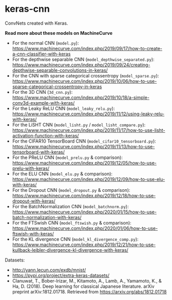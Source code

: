 # keras-cnn
ConvNets created with Keras.

**Read more about these models on MachineCurve**

* For the normal CNN (`model.py`): https://www.machinecurve.com/index.php/2019/09/17/how-to-create-a-cnn-classifier-with-keras
* For the depthwise separable CNN (`model_depthwise_separated.py`): https://www.machinecurve.com/index.php/2019/09/24/creating-depthwise-separable-convolutions-in-keras/
* For the CNN with sparse categorical crossentropy (`model_sparse.py`): https://www.machinecurve.com/index.php/2019/10/06/how-to-use-sparse-categorical-crossentropy-in-keras
* For the 3D CNN (`3d_cnn.py`): https://www.machinecurve.com/index.php/2019/10/18/a-simple-conv3d-example-with-keras/
* For the Leaky ReLU CNN (`model_leaky_relu.py`): https://www.machinecurve.com/index.php/2019/11/12/using-leaky-relu-with-keras/
* For the LiSHT CNN (`model_lisht.py` / `model_lisht_compare.py`): https://www.machinecurve.com/index.php/2019/11/17/how-to-use-lisht-activation-function-with-keras/
* For the CIFAR10 TensorBoard CNN (`model_cifar10_tensorboard.py`): https://www.machinecurve.com/index.php/2019/11/13/how-to-use-tensorboard-with-keras/
* For the PReLU CNN (`model_prelu.py` & comparison): https://www.machinecurve.com/index.php/2019/12/05/how-to-use-prelu-with-keras/
* For the ELU CNN (`model_elu.py` & comparison): https://www.machinecurve.com/index.php/2019/12/09/how-to-use-elu-with-keras/
* For the Dropout CNN (`model_dropout.py` & comparison): https://www.machinecurve.com/index.php/2019/12/18/how-to-use-dropout-with-keras/
* For the BatchNormalization CNN (`model_batchnorm.py`): https://www.machinecurve.com/index.php/2020/01/15/how-to-use-batch-normalization-with-keras/
* For the FTSwish CNN (`model_ftswish.py` & comparison): https://www.machinecurve.com/index.php/2020/01/06/how-to-use-ftswish-with-keras/
* For the KL divergence CNN (`model_kl_divergence_comp.py`): https://www.machinecurve.com/index.php/2019/12/21/how-to-use-kullback-leibler-divergence-kl-divergence-with-keras/

Datasets:
  * http://yann.lecun.com/exdb/mnist/
  * https://pypi.org/project/extra-keras-datasets/
  * Clanuwat, T., Bober-Irizar, M., Kitamoto, A., Lamb, A., Yamamoto, K., & Ha, D. (2018). Deep learning for classical Japanese literature. arXiv preprint arXiv:1812.01718. Retrieved from https://arxiv.org/abs/1812.01718